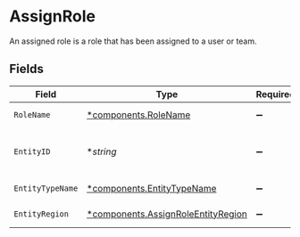 # AssignRole

An assigned role is a role that has been assigned to a user or team.


## Fields

| Field                                                                                   | Type                                                                                    | Required                                                                                | Description                                                                             | Example                                                                                 |
| --------------------------------------------------------------------------------------- | --------------------------------------------------------------------------------------- | --------------------------------------------------------------------------------------- | --------------------------------------------------------------------------------------- | --------------------------------------------------------------------------------------- |
| `RoleName`                                                                              | [*components.RoleName](../../models/components/rolename.md)                             | :heavy_minus_sign:                                                                      | The desired role.                                                                       | Viewer                                                                                  |
| `EntityID`                                                                              | **string*                                                                               | :heavy_minus_sign:                                                                      | The ID of the entity.                                                                   | e67490ce-44dc-4cbd-b65e-b52c746fc26a                                                    |
| `EntityTypeName`                                                                        | [*components.EntityTypeName](../../models/components/entitytypename.md)                 | :heavy_minus_sign:                                                                      | The type of entity.                                                                     | Control Planes                                                                          |
| `EntityRegion`                                                                          | [*components.AssignRoleEntityRegion](../../models/components/assignroleentityregion.md) | :heavy_minus_sign:                                                                      | The region of the team.                                                                 | eu                                                                                      |